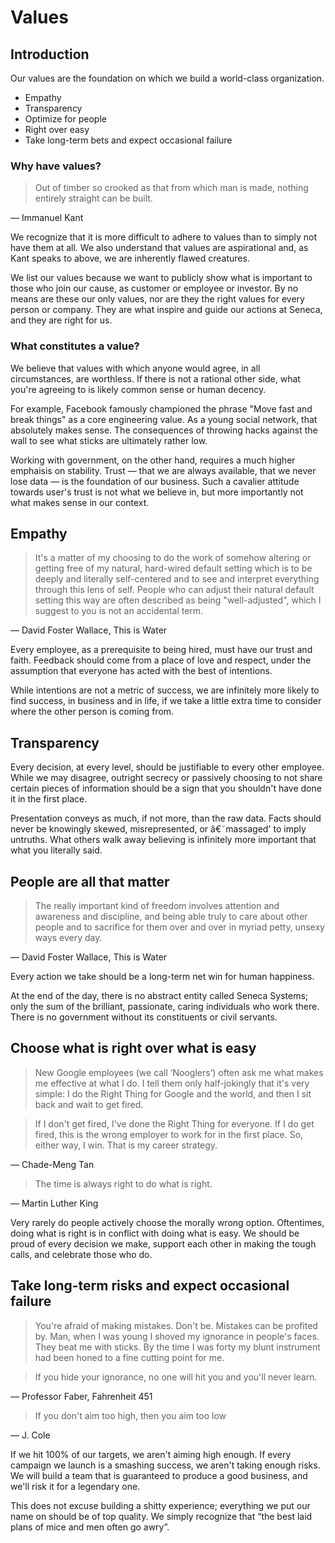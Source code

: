 # Values

## Introduction

Our values are the foundation on which we build a world-class organization.

- Empathy
- Transparency
- Optimize for people
- Right over easy
- Take long-term bets and expect occasional failure

### Why have values?

> Out of timber so crooked as that from which man is made, nothing entirely straight can be built.

— Immanuel Kant

We recognize that it is more difficult to adhere to values than to simply not have them at all. We also understand that values are aspirational and, as Kant speaks to above, we are inherently flawed creatures.

We list our values because we want to publicly show what is important to those who join our cause, as customer or employee or investor. By no means are these our only values, nor are they the right values for every person or company. They are what inspire and guide our actions at Seneca, and they are right for us.

### What constitutes a value?

We believe that values with which anyone would agree, in all circumstances, are worthless. If there is not a rational other side, what you're agreeing to is likely common sense or human decency.

For example, Facebook famously championed the phrase "Move fast and break things" as a core engineering value. As a young social network, that absolutely makes sense. The consequences of throwing hacks against the wall to see what sticks are ultimately rather low.

Working with government, on the other hand, requires a much higher emphaisis on stability. Trust — that we are always available, that we never lose data — is the foundation of our business. Such a cavalier attitude towards user's trust is not what we believe in, but more importantly not what makes sense in our context.

## Empathy

> It's a matter of my choosing to do the work of somehow altering or getting free of my natural, hard-wired default setting which is to be deeply and literally self-centered and to see and interpret everything through this lens of self. People who can adjust their natural default setting this way are often described as being "well-adjusted", which I suggest to you is not an accidental term.

— David Foster Wallace, This is Water

Every employee, as a prerequisite to being hired, must have our trust and faith. Feedback should come from a place of love and respect, under the assumption that everyone has acted with the best of intentions.

While intentions are not a metric of success, we are infinitely more likely to find success, in business and in life, if we take a little extra time to consider where the other person is coming from.

## Transparency

Every decision, at every level, should be justifiable to every other employee. While we may disagree, outright secrecy or passively choosing to not share certain pieces of information should be a sign that you shouldn't have done it in the first place.

Presentation conveys as much, if not more, than the raw data. Facts should never be knowingly skewed, misrepresented, or â€˜massaged' to imply untruths. What others walk away believing is infinitely more important that what you literally said.

## People are all that matter

> The really important kind of freedom involves attention and awareness and discipline, and being able truly to care about other people and to sacrifice for them over and over in myriad petty, unsexy ways every day.

— David Foster Wallace, This is Water

Every action we take should be a long-term net win for human happiness.

At the end of the day, there is no abstract entity called Seneca Systems; only the sum of the brilliant, passionate, caring individuals who work there. There is no government without its constituents or civil servants.

## Choose what is right over what is easy

> New Google employees (we call ‘Nooglers’) often ask me what makes me effective at what I do. I tell them only half-jokingly that it's very simple: I do the Right Thing for Google and the world, and then I sit back and wait to get fired.

> If I don't get fired, I've done the Right Thing for everyone. If I do get fired, this is the wrong employer to work for in the first place. So, either way, I win. That is my career strategy.

— Chade-Meng Tan

> The time is always right to do what is right.

— Martin Luther King

Very rarely do people actively choose the morally wrong option. Oftentimes, doing what is right is in conflict with doing what is easy. We should be proud of every decision we make, support each other in making the tough calls, and celebrate those who do.

## Take long-term risks and expect occasional failure

> You're afraid of making mistakes. Don't be. Mistakes can be profited by. Man, when I was young I shoved my ignorance in people's faces. They beat me with sticks. By the time I was forty my blunt instrument had been honed to a fine cutting point for me.

> If you hide your ignorance, no one will hit you and you'll never learn.

— Professor Faber, Fahrenheit 451

> If you don't aim too high, then you aim too low

— J. Cole

If we hit 100% of our targets, we aren't aiming high enough. If every campaign we launch is a smashing success, we aren't taking enough risks. We will build a team that is guaranteed to produce a good business, and we'll risk it for a legendary one.

This does not excuse building a shitty experience; everything we put our name on should be of top quality. We simply recognize that “the best laid plans of mice and men often go awry”.
